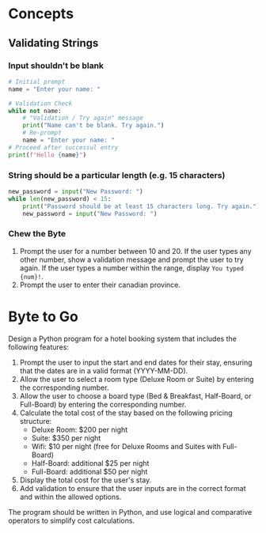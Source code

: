 # Concepts
## Validating Strings
### Input shouldn't be blank
```python
# Initial prompt
name = "Enter your name: "

# Validation Check
while not name:
	# "Validation / Try again" message
	print("Name can't be blank. Try again.")
	# Re-prompt
	name = "Enter your name: "
# Proceed after successul entry
print(f"Hello {name}")
```
### String should be a particular length (e.g. 15 characters)
```python
new_password = input("New Password: ")
while len(new_password) < 15:
	print("Password should be at least 15 characters long. Try again.")
	new_password = input("New Password: ")
```

### Chew the Byte
1. Prompt the user for a number between 10 and 20. If the user types any other number, show a validation message and prompt the user to try again. If the user types a number within the range, display `You typed {num}!`.
2. Prompt the user to enter their canadian province. 
# Byte to Go
Design a Python program for a hotel booking system that includes the following features:

1. Prompt the user to input the start and end dates for their stay, ensuring that the dates are in a valid format (YYYY-MM-DD).
2. Allow the user to select a room type (Deluxe Room or Suite) by entering the corresponding number.
3. Allow the user to choose a board type (Bed & Breakfast, Half-Board, or Full-Board) by entering the corresponding number.
4. Calculate the total cost of the stay based on the following pricing structure:
    - Deluxe Room: $200 per night
    - Suite: $350 per night
    - Wifi: $10 per night (free for Deluxe Rooms and Suites with Full-Board)
    - Half-Board: additional $25 per night
    - Full-Board: additional $50 per night
5. Display the total cost for the user's stay.
6. Add validation to ensure that the user inputs are in the correct format and within the allowed options.

The program should be written in Python, and use logical and comparative operators to simplify cost calculations.
